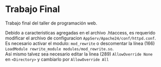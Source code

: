 # Trabajo Final

Trabajo final del taller de programación web.

Debido a caracteristicas agregadas en el archivo .htaccess, es requerido  
modificar el archivo de configuracion `AppServ/Apache24/conf/httpd.conf`.  
Es necesario activar el modulo: `mod_rewrite` o descomentar la línea (166)  
`LoadModule rewrite_module modules/mod_rewrite.so`.  
Así mismo talvez sea necesario editar la linea (289) `AllowOverride None`  
en `<Directory>` y cambiarlo por `AllowOverride All`
